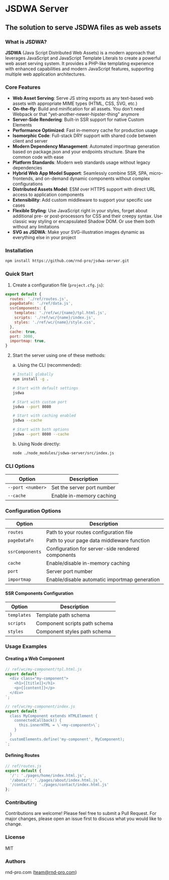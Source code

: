 # JSDWA Server

## The solution to serve JSDWA files as web assets

### What is JSDWA?

**JSDWA** (Java Script Distributed Web Assets) is a modern approach that leverages JavaScript and JavaScript Template Literals to create a powerful web asset serving system. It provides a PHP-like templating experience with enhanced capabilities and modern JavaScript features, supporting multiple web application architectures.

### Core Features

- **Web Asset Serving**: Serve JS string exports as any text-based web assets with appropriate MIME types (HTML, CSS, SVG, etc.)
- **On-the-fly**: Build and minification for all assets. You don't need Webpack or that "yet-another-newer-hipster-thing" anymore
- **Server-Side Rendering**: Built-in SSR support for native Custom Elements
- **Performance Optimized**: Fast in-memory cache for production usage
- **Isomorphic Code**: Full-stack DRY support with shared code between client and server
- **Modern Dependency Management**: Automated importmap generation based on package.json and your endpoints structure. Share the common code with ease
- **Platform Standards**: Modern web standards usage without legacy dependencies
- **Hybrid Web App Model Support**: Seamlessly combine SSR, SPA, micro-frontends, and on-demand dynamic components without complex configurations
- **Distributed Assets Model**: ESM over HTTPS support with direct URL access to application components
- **Extensibility**: Add custom middleware to support your specific use cases
- **Flexible Styling**: Use JavaScript right in your styles, forget about additional pre- or post-processors for CSS and their creepy syntax. Use classic way styling or encapsulated Shadow DOM. Or use them both without any limitations
- **SVG as JSDWA**: Make your SVG-illustration images dynamic as everything else in your project

### Installation

```bash
npm install https://github.com/rnd-pro/jsdwa-server.git
```

### Quick Start

1. Create a configuration file (`project.cfg.js`):
```javascript
export default {
  routes: './ref/routes.js',
  pageDataFn: './ref/data.js',
  ssrComponents: {
    templates: './ref/wc/{name}/tpl.html.js',
    scripts: './ref/wc/{name}/index.js',
    styles: './ref/wc/{name}/style.css',
  },
  cache: true,
  port: 3000,
  importmap: true,
}
```

2. Start the server using one of these methods:

   a. Using the CLI (recommended):
   ```bash
   # Install globally
   npm install -g .
   
   # Start with default settings
   jsdwa
   
   # Start with custom port
   jsdwa --port 8080
   
   # Start with caching enabled
   jsdwa --cache
   
   # Start with both options
   jsdwa --port 8080 --cache
   ```

   b. Using Node directly:
   ```bash
   node ./node_modules/jsdwa-server/src/index.js
   ```

### CLI Options

| Option | Description |
|--------|-------------|
| `--port <number>` | Set the server port number |
| `--cache` | Enable in-memory caching |

### Configuration Options

| Option | Description |
|--------|-------------|
| `routes` | Path to your routes configuration file |
| `pageDataFn` | Path to your page data middleware function |
| `ssrComponents` | Configuration for server-side rendered components |
| `cache` | Enable/disable in-memory caching |
| `port` | Server port number |
| `importmap` | Enable/disable automatic importmap generation |

#### SSR Components Configuration

| Option | Description |
|--------|-------------|
| `templates` | Template path schema |
| `scripts` | Component scripts path schema |
| `styles` | Component styles path schema |

### Usage Examples

#### Creating a Web Component

```javascript
// ref/wc/my-component/tpl.html.js
export default `
  <div class="my-component">
    <h1>{[title]}</h1>
    <p>{[content]}</p>
  </div>
`;

// ref/wc/my-component/index.js
export default `
  class MyComponent extends HTMLElement {
    connectedCallback() {
      this.innerHTML = \`<my-component>\`;
    }
  }
  customElements.define('my-component', MyComponent);
`;
```

#### Defining Routes

```javascript
// ref/routes.js
export default {
  '/': './pages/home/index.html.js',
  '/about/': './pages/about/index.html.js',
  '/contact/': './pages/contact/index.html.js'
};
```

### Contributing

Contributions are welcome! Please feel free to submit a Pull Request. For major changes, please open an issue first to discuss what you would like to change.

### License

MIT

### Authors

rnd-pro.com (team@rnd-pro.com)